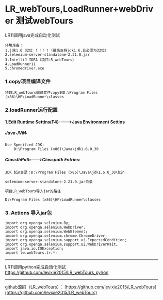# LR_webTours,LoadRunner+webDriver 测试webTours
LR11调用java完成自动化测试

	环境准备：
	1.jdk1.6 32位 ！！！！（最高支持jdk1.6,且必须为32位）
	2.selenium-server-standalone-2.21.0.jar
	3.IntelliJ IDEA（项目LR_webTours）
	4.LoadRunner11
	5.chromedriver.exe

### 1.copy项目编译文件
	项目LR_webTours编译文件copy到D:\Program Files (x86)\HP\LoadRunner\classes

### 2.loadRunner运行配置

#### 1.Edit Runtime Settins(F4)---->Java Environment Settins

##### Java JVM: 
	Use Specified JDK:
		D:\Program Files (x86)\Java\jdk1.6.0_30
##### ClassthPath--->Classpath Entries:
	JDK bin目录：D:\Program Files (x86)\Java\jdk1.6.0_30\bin
	
	selenium-server-standalone-2.21.0.jar目录
	
	项目LR_webTours导入jar的路径
	
	D:\Program Files (x86)\HP\LoadRunner\classes
### 3. Actions 导入jar包	
	import org.openqa.selenium.By;
	import org.openqa.selenium.WebDriver;
	import org.openqa.selenium.WebElement;
	import org.openqa.selenium.chrome.ChromeDriver;
	import org.openqa.selenium.support.ui.ExpectedCondition;
	import org.openqa.selenium.support.ui.WebDriverWait;
	import java.io.IOException;
	import lw.webTours.lr.*;
----------
LR11调用python完成自动化测试 https://github.com/levixie2015/LR_webTours_pyhon

----------

github源码（LR_webTours）：
[https://github.com/levixie2015/LR_webTours](https://github.com/levixie2015/LR_webTours)
